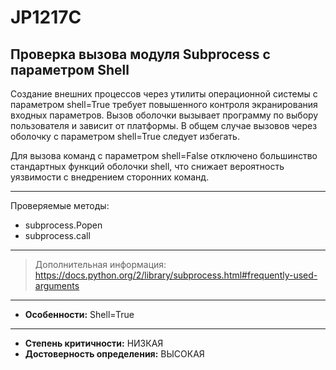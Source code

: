 # JP1217C
## Проверка вызова модуля Subprocess c параметром Shell
Создание внешних процессов через утилиты операционной системы с параметром shell=True требует повышенного контроля экранирования входных параметров. Вызов оболочки вызывает программу по выбору пользователя и зависит от платформы. В общем случае вызовов через оболочку c параметром shell=True следует избегать.

Для вызова команд с параметром shell=False отключено большинство стандартных функций оболочки shell, что снижает вероятность уязвимости с внедрением сторонних команд.

---
Проверяемые методы:

* subprocess.Popen
* subprocess.call
---
> Дополнительная информация:
> <https://docs.python.org/2/library/subprocess.html#frequently-used-arguments>
---
* __Особенности:__ Shell=True
<!---
NOTE!! CHANGE TO HIGH-LOW
-->
---
* __Степень критичности:__ НИЗКАЯ
* __Достоверность определения:__ ВЫСОКАЯ
